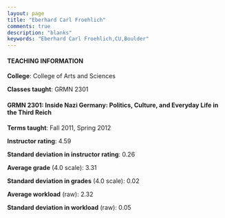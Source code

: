```yaml
---
layout: page
title: "Eberhard Carl Froehlich" 
comments: true
description: "blanks"
keywords: "Eberhard Carl Froehlich,CU,Boulder"
---
```

<head>
<script src="https://ajax.googleapis.com/ajax/libs/jquery/2.1.3/jquery.min.js"></script>
<script src="https://dl.dropboxusercontent.com/s/pc42nxpaw1ea4o9/highcharts.js?dl=0"></script>
<!-- <script src="../assets/js/highcharts.js"></script> -->
<style type="text/css">@font-face {
	font-family: "Bebas Neue";
	src: url(https://www.filehosting.org/file/details/544349/BebasNeue Regular.otf) format("opentype");
	}
	h1.Bebas { 
		font-family: "Bebas Neue", Verdana, Tahoma;
	}
</style>
</head>
	   
#### TEACHING INFORMATION

**College**: College of Arts and Sciences

**Classes taught**: GRMN 2301

#### GRMN 2301: Inside Nazi Germany: Politics, Culture, and Everyday Life in the Third Reich

**Terms taught**: Fall 2011, Spring 2012

**Instructor rating**: 4.59

**Standard deviation in instructor rating**: 0.26

**Average grade** (4.0 scale): 3.31

**Standard deviation in grades** (4.0 scale): 0.02

**Average workload** (raw): 2.32

**Standard deviation in workload** (raw): 0.05

